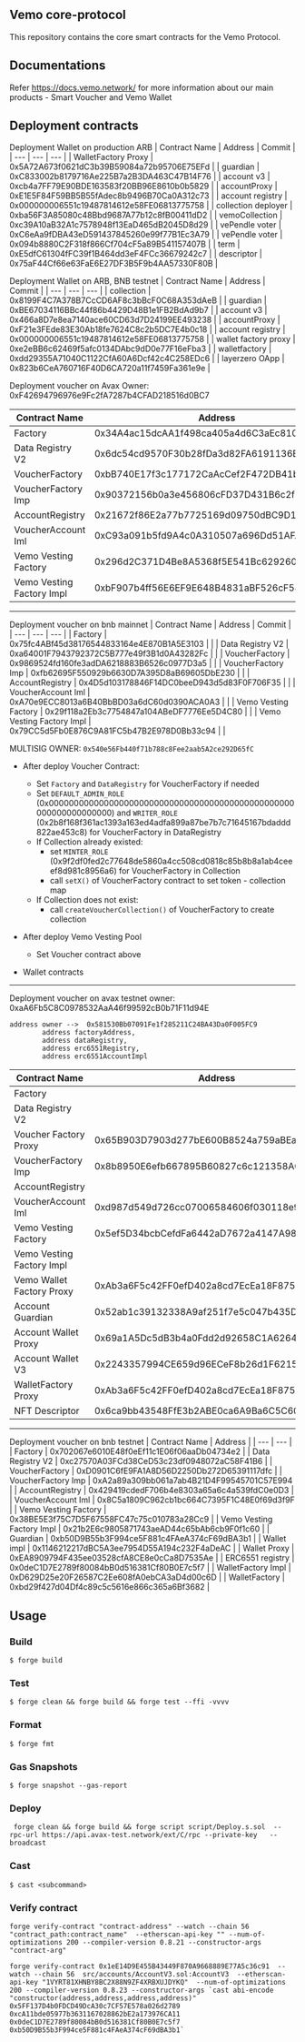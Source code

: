 ## Vemo core-protocol
This repository contains the core smart contracts for the Vemo Protocol.

## Documentations
Refer https://docs.vemo.network/ for more information about our main products - Smart Voucher and Vemo Wallet

## Deployment contracts
Deployment Wallet on production ARB
| Contract Name | Address | Commit |
| --- | --- | --- |
| WalletFactory Proxy |  0x5A72A673f0621dC3b39B59084a72b95706E75EFd |
| guardian |  0xC833002b8179716Ae225B7a2B3DA463C47B14F76 |
| account v3 |   0xcb4a7FF79E90BDE163583f20BB96E8610b0b5829 |
| accountProxy | 0xE1E5F84F59BB5B55fAdec8b9496B70Ca0A312c73 |
| account registry | 0x000000006551c19487814612e58FE06813775758 |
|  collection deployer |  0xba56F3A85080c48Bbd9687A77b12c8fB00411dD2 |
| vemoCollection | 0xc39A10aB32A1c7578948f13EaD465dB2045D8d29 |
|  vePendle voter |  0xC6eAa9fDBA43eD591437845260e99f77B1Ec3A79 |
|  vePendle voter | 0x094b8880C2F318f866Cf704cF5a89B541157407B |
|  term | 0xE5dfC61304fFC39f1B464dd3eF4FCc36679242c7 |
|  descriptor | 0x75aF44Cf66e63FaE6E27DF3B5F9b4AA57330F80B |

Deployment Wallet on ARB, BNB testnet
| Contract Name | Address | Commit |
| --- | --- | --- |
| collection | 0x8199F4C7A378B7CcCD6AF8c3bBcF0C68A353dAeB |
| guardian | 0xBE67034116BBc44f86b4429D48B1e1FB2BdAd9b7 |
| account v3 |  0x466a8D7e8ea7140ace60CD63d7D24199EE493238 |
| accountProxy | 0xF21e3FEde83E30Ab18fe7624C8c2b5DC7E4b0c18 |
| account registry | 0x000000006551c19487814612e58FE06813775758 |
| wallet factory proxy | 0xe2eBB6c62469f5afc0134DAbc9dD0e77F16eFba3 |
| walletfactory | 0xdd29355A71040C1122CfA60A6Dcf42c4C258EDc6 |
| layerzero OApp | 0x823b6CeA760716F40D6CA720a11f7459Fa361e9e |



Deployment voucher on Avax
Owner: 0xF42694796976e9Fc2fA7287b4CFAD218516d0BC7

| Contract Name | Address | Commit |
| --- | --- | --- |
| Factory | 0x34A4ac15dcAA1f498ca405a4d6C3aEc8108600b8 |  |
| Data Registry V2 | 0x6dc54cd9570F30b28fDa3d82FA6191136Ef8d082 |  |
| VoucherFactory | 0xbB740E17f3c177172CaAcCef2F472DB41b9b1d19 |  |
| VoucherFactory Imp | 0x90372156b0a3e456806cFD37D431B6c2f1e65448 |  |
| AccountRegistry | 0x21672f86E2a77b7725169d09750dBC9D1E4b27b2 |  |
| VoucherAccount Iml | 0xC93a091b5fd9A4c0A310507a696Dd51AFA2Dd81E |  |
| Vemo Vesting Factory | 0x296d2C371D4Be8A5368f5E541Bc62926051E92CC | |
| Vemo Vesting Factory Impl | 0xbF907b4ff56E6EF9E648B4831aBF526cF5494896 | |

-----------------------------------
Deployment voucher on bnb mainnet 
| Contract Name | Address | Commit |
| --- | --- | --- |
| Factory | 0x75fc4ABf45d38176544833164e4E870B1A5E3103 |  |
| Data Registry V2 | 0xa64001F7943792372C5B777e49f3B1d0A43282Fc |  |
| VoucherFactory | 0x9869524fd160fe3adDA6218883B6526c0977D3a5 |  |
| VoucherFactory Imp | 0xfb62695F550929b6630D7A395D8aB69605DbE230 |  |
| AccountRegistry | 0x4D5d103178846F14DC0beeD943d5d83F0F706F35 |  |
| VoucherAccount Iml | 0xA70e9ECC8013a6B40BbBD03a6dC60d0390ACA0A3 |  |
| Vemo Vesting Factory | 0x29f118a2Eb3c7754847a104ABeDF7776Ee5D4C80 |  |
| Vemo Vesting Factory Impl | 0x79CC5d5Fb0E876C9A81FC5b47B2E978D0Bb33c94 |  |

MULTISIG OWNER: `0x540e56Fb440f71b788c8Fee2aab5A2ce292D65fC`

- After deploy Voucher Contract:
    - Set `Factory` and `DataRegistry` for VoucherFactory if needed
    - Set `DEFAULT_ADMIN_ROLE` (0x0000000000000000000000000000000000000000000000000000000000000000) and `WRITER_ROLE` (0x2b8f168f361ac1393a163ed4adfa899a87be7b7c71645167bdaddd822ae453c8) for VoucherFactory in DataRegistry
    - If Collection already existed:
        - set `MINTER_ROLE` (0x9f2df0fed2c77648de5860a4cc508cd0818c85b8b8a1ab4ceeef8d981c8956a6) for VoucherFactory in Collection
        - call `setX()` of VoucherFactory contract to set token - collection map
    - If Collection does not exist:
        - call `createVoucherCollection()` of VoucherFactory to create collection
- After deploy Vemo Vesting Pool
    - Set Voucher contract above

- Wallet contracts

-------------------------------------------------------
Deployment voucher on avax testnet 
owner: 0xaA6Fb5C8C0978532AaA46f99592cB0b71F11d94E

```
address owner -->  0x581530Bb07091Fe1f285211C24BA43Da0F005FC9
        address factoryAddress,
        address dataRegistry,
        address erc6551Registry,
        address erc6551AccountImpl
```

| Contract Name | Address |
| --- | --- |
| Factory |  |
| Data Registry V2 |  |
| Voucher Factory Proxy | 0x65B903D7903d277bE600B8524a759aBEa3CC7e1A |
| VoucherFactory Imp | 0x8b8950E6efb667895B60827c6c121358A02B77FD |
| AccountRegistry |  |
| VoucherAccount Iml | 0xd987d549d726cc07006584606f030118e900297B |
| Vemo Vesting Factory | 0x5ef5D34bcbCefdFa6442aD7672a4147A98C08698 |
| Vemo Vesting Factory Impl |  |
| Vemo Wallet Factory Proxy | 0xAb3a6F5c42FF0efD402a8cd7EcEa18F8759AEE73|
| Account Guardian |  0x52ab1c39132338A9af251f7e5c047b435Db51A11|
| Account Wallet Proxy |  0x69a1A5Dc5dB3b4a0Fdd2d92658C1A6264599761f |
| Account Wallet V3  | 0x2243357994CE659d96ECeF8b26d1F6215e0052d9|
| WalletFactory Proxy | 0xAb3a6F5c42FF0efD402a8cd7EcEa18F8759AEE73|
| NFT Descriptor | 0x6ca9bb43548FfE3b2ABE0ca6A9Ba6C5C60bba463|
-------------------------------------------------------
Deployment voucher on bnb testnet
| Contract Name | Address |
| --- | --- |
| Factory | 0x702067e6010E48f0eEf11c1E06f06aaDb04734e2 |
| Data Registry V2 | 0xc27570A03FCd38CeD53c23df0948072aC58F41B6 |
| VoucherFactory | 0xD0901C6fE9FA1A8D56D2250Db272D65391117dfc |
| VoucherFactory Imp | 0xA2a89a309bb061a7ab4B21D4F99545701C57E994 |
| AccountRegistry | 0x429419cdedF706b4e8303a65a6c4a539fdC0e0D3 |
| VoucherAccount Iml | 0x8C5a1809C962cb1bc664C7395F1C48E0f69d3f9F |
| Vemo Vesting Factory | 0x38BE5E3f75C7D5F67558FC47c75c010783a28Cc9 |
| Vemo Vesting Factory Impl | 0x21b2E6c9805871743aeAD44c65bAb6cb9F0f1c60 |
| Guardian | 0xb50D9B55b3F994ce5F881c4FAeA374cF69dBA3b1 |
| Wallet impl |  0x1146212217dBC5A3ee7954D55A194c232F4aDeAC  |
| Wallet Proxy | 0xEA8909794F435ee03528cfA8CE8e0cCa8D7535Ae |
| ERC6551 registry |  0x0deC1D7E2789f80084bB0d516381Cf80B0E7c5f7 |
| WalletFactory Impl | 0xD629D25e20F26587C2Ee608fA0ebCA3aD4d00c6D |
| WalletFactory | 0xbd29f427d04Df4c89c5c5616e866c365a6Bf3682 |
## Usage

### Build

```shell
$ forge build
```

### Test

```shell
$ forge clean && forge build && forge test --ffi -vvvv
```

### Format

```shell
$ forge fmt
```

### Gas Snapshots

```shell
$ forge snapshot --gas-report
```


### Deploy

```shell
 forge clean && forge build && forge script script/Deploy.s.sol  --rpc-url https://api.avax-test.network/ext/C/rpc --private-key   --broadcast
```

### Cast

```shell
$ cast <subcommand>
```

### Verify contract

```shell
forge verify-contract "contract-address" --watch --chain 56 "contract_path:contract_name"  --etherscan-api-key "" --num-of-optimizations 200 --compiler-version 0.8.21 --constructor-args "contract-arg"

forge verify-contract 0x1eE14D9E455B43449F870A9668889E77A5c36c91  --watch --chain 56  src/accounts/AccountV3.sol:AccountV3  --etherscan-api-key "1VYRT81XHNBY8BC2X88N9ZF4XRBXUJDYKQ"  --num-of-optimizations 200 --compiler-version 0.8.23 --constructor-args `cast abi-encode "constructor(address,address,address,address)" 0x5FF137D4b0FDCD49DcA30c7CF57E578a026d2789 0xcA11bde05977b3631167028862bE2a173976CA11 0x0deC1D7E2789f80084bB0d516381Cf80B0E7c5f7 0xb50D9B55b3F994ce5F881c4FAeA374cF69dBA3b1`


